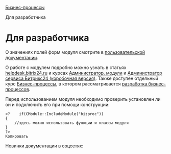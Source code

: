 [Бизнес-процессы](/api_help/bizproc/index.php)

Для разработчика

Для разработчика
================

О значениях полей форм модуля смотрите в [пользовательской документации](http://dev.1c-bitrix.ru/user_help/service/bizproc/index.php).

О работе с модулем подробно можно узнать в статьях [helpdesk.bitrix24.ru](https://helpdesk.bitrix24.ru/section/56679/) и курсах [Администратор. модули](https://dev.1c-bitrix.ru/learning/course/index.php?COURSE_ID=41&CHAPTER_ID=04549) и [Администратор сервиса Битрикс24 (коробочная версия)](https://dev.1c-bitrix.ru/learning/course/index.php?COURSE_ID=48&CHAPTER_ID=04744). Также доступен отдельный курс [Бизнес-процессы](https://dev.1c-bitrix.ru/learning/course/index.php?COURSE_ID=57), в котором рассматривается [разработка бизнес-процессов](https://dev.1c-bitrix.ru/learning/course/index.php?COURSE_ID=57&CHAPTER_ID=04567).

  

Перед использованием модуля необходимо проверить установлен ли он и подключить его при помощи конструкции:

```
<?    if(CModule::IncludeModule("bizproc"))
{  
	//здесь можно использовать функции и классы модуля
} 
?> 
Копировать
```

Новинки документации в соцсетях: